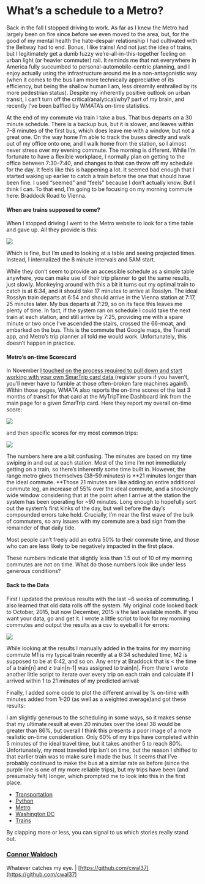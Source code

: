 # What’s a schedule to a Metro?

Back in the fall I stopped driving to work. As far as I knew the Metro had
largely been on fire since before we even moved to the area, but, for the good
of my mental health the hate-despair relationship I had cultivated with the
Beltway had to end. Bonus, I like trains! And not just the idea of trains, but I
legitimately get a dumb fuzzy we’re-all-in-this-together feeling on urban light
(or heavier commuter) rail. It reminds me that not everywhere in America fully
succumbed to personal-automobile-centric planning, and I enjoy actually using
the infrastructure around me in a non-antagonistic way (when it comes to the bus
I am more technically appreciative of its efficiency, but being the shallow
human I am, less dreamily enthralled by its more pedestrian status). Despite my
inherently positive outlook on urban transit, I can’t turn off the
critical/analytical/why? part of my brain, and recently I’ve been baffled by
WMATA’s on-time statistics.

At the end of my commute via train I take a bus. That bus departs on a 30 minute
schedule. There is a backup bus, but it is slower, and leaves within 7–8 minutes
of the first bus, which does leave me with a window, but not a great one. On the
way home I’m able to track the buses directly and walk out of my office onto
one, and I walk home from the station, so I almost never stress over my evening
commute. The morning is different. While I’m fortunate to have a flexible
workplace, I normally plan on getting to the office between 7:30–7:40, and
changes to that can throw off my schedule for the day. It feels like this is
happening a lot. It seemed bad enough that I started waking up earlier to catch
a train before the one that should have been fine. I used “seemed” and “feels”
because I don’t actually know. But I think I can. To that end, I’m going to be
focusing on my morning commute here: Braddock Road to Vienna.

#### When are trains supposed to come?

When I stopped driving I went to the Metro website to look for a time table and
gave up. All they provide is this:

![](https://cdn-images-1.medium.com/max/800/1*x5kxytqs1l5-MJcLYzi76Q.png)

Which is fine, but I’m used to looking at a table and seeing projected times.
Instead, I internalized the 8 minute intervals and 5AM start.

While they don’t seem to provide an accessible schedule as a simple table
anywhere, you can make use of their trip planner to get the same results, just
slowly. Monkeying around with this a bit it turns out my optimal train to catch
is at 6:34, and it should take 17 minutes to arrive at Rosslyn. The ideal
Rosslyn train departs at 6:54 and should arrive in the Vienna station at 7:17,
25 minutes later. My bus departs at 7:29, so on its face this leaves me plenty
of time. In fact, if the system ran on schedule I could take the next train at
each station, and still arrive by 7:25, providing me with a spare minute or two
once I’ve ascended the stairs, crossed the 66-moat, and embarked on the bus.
This is the commute that Google maps, the Transit app, and Metro’s trip planner
all told me would work. Unfortunately, this doesn’t happen in practice.

#### Metro’s on-time Scorecard

In November [I touched on the process required to pull down and start working
with your own SmarTrip card data
](https://medium.com/@waldoch/collecting-and-processing-wmata-smartrip-use-history-with-python-60e15b7a5d2b)(register
yours if you haven’t, you’ll never have to fumble at those often-broken fare
machines again!). Within those pages, WMATA also reports the on-time scores of
the last 3 months of transit for that card at the MyTripTime Dashboard link from
the main page for a given SmarTrip card. Here they report my overall on-time
score:

![](https://cdn-images-1.medium.com/max/800/1*QL7CoYeppDCh542mVf4_Pg.png)

and then specific scores for my most common trips:

![](https://cdn-images-1.medium.com/max/800/1*lcuxLEI4rqIfaeWrlbpLmA.png)

The numbers here are a bit confusing. The minutes are based on my time swiping
in and out at each station. Most of the time I’m not immediately getting on a
train, so there’s inherently some time built in. However, the range metro gives
themselves (38–59 minutes) is **21 minutes longer than the ideal commute.
**Those 21 minutes are like adding an entire additional commute leg, an increase
of 55% over the ideal commute, and a shockingly wide window considering that at
the point when I arrive at the station the system has been operating for ~90
minutes. Long enough to hopefully sort out the system’s first kinks of the day,
but well before the day’s compounded errors take hold. Crucially, I’m near the
first wave of the bulk of commuters, so any issues with my commute are a bad
sign from the remainder of that daily tide.

Most people can’t freely add an extra 50% to their commute time, and those who
can are less likely to be negatively impacted in the first place.

These numbers indicate that slightly less than 1.5 out of 10 of my morning
commutes are not on time. What do those numbers look like under less generous
conditions?

#### Back to the Data

First I updated the previous results with the last ~6 weeks of commuting. I also
learned that old data rolls off the system. My original code looked back to
October, 2015, but now December, 2015 is the last available month. If you want
your data, go and get it. I wrote a little script to look for my morning
commutes and output the results as a csv to eyeball it for errors:

![](https://cdn-images-1.medium.com/max/1000/1*Yz0FEwS6KdRUam7pdvvM4g.png)

While looking at the results I manually added in the trains for my morning
commute M1 is my typical train recently at a 6:34 scheduled time, M2 is supposed
to be at 6:42, and so on. Any entry at Braddock that is < the time of a train[n]
and ≥ train[n-1] was assigned to train[n]. From there I wrote another little
script to iterate over every trip on each train and calculate if I arrived
within 1 to 21 minutes of my predicted arrival:

Finally, I added some code to plot the different arrival by % on-time with
minutes added from 1–20 (as well as a weighted average)and got these results:

I am slightly generous to the scheduling in some ways, so it makes sense that my
ultimate result at even 20 minutes over the ideal 38 would be greater than 86%,
but overall I think this presents a poor image of a more realistic on-time
consideration. Only 60% of my trips have completed within 5 minutes of the ideal
travel time, but it takes another 5 to reach 80%. Unfortunately, my most
traveled trip isn’t on time, but the reason I shifted to that earlier train was
to make sure I made the bus. It seems that I’ve probably continued to make the
bus at a similar rate as before (since the purple line is one of my more
reliable trips), but my trips have been (and presumably felt) longer, which
prompted me to look into this in the first place.

* [Transportation](https://medium.com/tag/transportation?source=post)
* [Python](https://medium.com/tag/python?source=post)
* [Metro](https://medium.com/tag/metro?source=post)
* [Washington DC](https://medium.com/tag/washington-dc?source=post)
* [Trains](https://medium.com/tag/trains?source=post)

By clapping more or less, you can signal to us which stories really stand out.

### [Connor Waldoch](https://medium.com/@waldoch)

Whatever catches my eye. |
[https://github.com/cwal37](https://github.com/cwal37)
